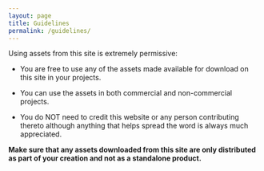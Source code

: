 ```yaml
---
layout: page
title: Guidelines
permalink: /guidelines/
---
```


Using assets from this site is extremely permissive:

- You are free to use any of the assets made available for download on this site in your projects.

- You can use the assets in both commercial and non-commercial projects.

- You do NOT need to credit this website or any person contributing thereto although anything that helps spread the word is always much appreciated.

**Make sure that any assets downloaded from this site are only distributed as part of your creation and not as a standalone product.**